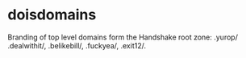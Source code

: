 # doisdomains
Branding of top level domains form the Handshake root zone: .yurop/ .dealwithit/, .belikebill/, .fuckyea/, .exit12/.
